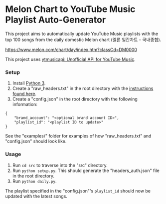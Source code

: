 # Melon Chart to YouTube Music Playlist Auto-Generator
This project aims to automatically update YouTube Music playlists with the top 100 songs from the daily domestic Melon chart (멜론 일간차트 - 국내종합).

https://www.melon.com/chart/day/index.htm?classCd=DM0000

This project uses [ytmusicapi: Unofficial API for YouTube Music](https://ytmusicapi.readthedocs.io/en/latest/).

### Setup
1. Install [Python 3](https://www.python.org/downloads/).
2. Create a "raw_headers.txt" in the root directory with the [instructions found here](https://ytmusicapi.readthedocs.io/en/latest/setup.html#copy-authentication-headers).
3. Create a "config.json" in the root directory with the following information:
```
{
    "brand_account": "<optional brand account ID>",
    "playlist_id": "<playlist ID to update>"
}
```

See the "examples/" folder for examples of how "raw_headers.txt" and "config.json" should look like.

### Usage
1. Run `cd src` to traverse into the "src" directory.
2. Run `python setup.py`. This should generate the "headers_auth.json" file in the root directory.
3. Run `python daily.py`.

The playlist specified in the "config.json"'s `playlist_id` should now be updated with the latest songs.
